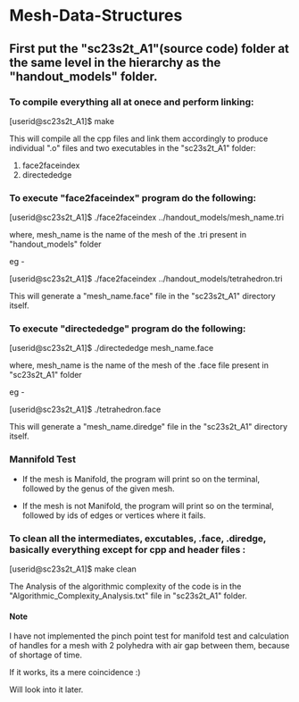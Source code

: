 # Mesh-Data-Structures


## First put the "sc23s2t_A1"(source code) folder at the same level in the hierarchy as the "handout_models" folder.


### To compile everything all at onece and perform linking:

[userid@sc23s2t_A1]$ make

This will compile all the cpp files and link them accordingly to produce individual ".o" files and two executables in the "sc23s2t_A1" folder:
  1. face2faceindex 
  2. directededge

### To execute "face2faceindex" program do the following:

[userid@sc23s2t_A1]$ ./face2faceindex ../handout_models/mesh_name.tri

where, mesh_name is the name of the mesh of the .tri present in "handout_models" folder 

eg -

[userid@sc23s2t_A1]$ ./face2faceindex ../handout_models/tetrahedron.tri

This will generate a "mesh_name.face" file in the "sc23s2t_A1" directory itself.
 

### To execute "directededge" program do the following:

[userid@sc23s2t_A1]$ ./directededge mesh_name.face

where, mesh_name is the name of the mesh of the .face file present in "sc23s2t_A1" folder 

eg -

[userid@sc23s2t_A1]$ ./tetrahedron.face

This will generate a "mesh_name.diredge" file in the "sc23s2t_A1" directory itself.

### Mannifold Test

- If the mesh is Manifold, the program will print so on the terminal, followed by the genus of the given mesh.

- If the mesh is not Manifold, the program will print so on the terminal, followed by ids of edges or vertices where it fails.


### To clean all the intermediates, excutables, .face, .diredge, basically everything except for cpp and header files :

[userid@sc23s2t_A1]$ make clean


The Analysis of the algorithmic complexity of the code is in the "Algorithmic_Complexity_Analysis.txt" file in "sc23s2t_A1" folder.


#### Note 

I have not implemented the pinch point test for manifold test and calculation of handles for a mesh with 2 polyhedra with air gap between them, because of shortage of time. 

If it works, its a mere coincidence :)

Will look into it later.
